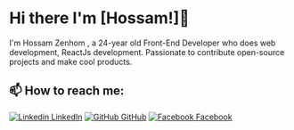 # Hi there I'm [Hossam!]👋

I'm Hossam Zenhom , a 24-year old Front-End Developer who does web development, ReactJs development. Passionate to contribute open-source projects and make cool products.<br>

## 📫 How to reach me: 
[![Linkedin](https://i.stack.imgur.com/gVE0j.png) LinkedIn](https://www.linkedin.com/in/hossam-zenhom/) [![GitHub](https://i.stack.imgur.com/tskMh.png) GitHub](https://github.com/hossamzenhom) [![Facebook](http://i.imgur.com/fep1WsG.png) Facebook](https://www.facebook.com/hossamzenhoum)

<!---
hossamzenhom/hossamzenhom is a ✨ special ✨ repository because its `README.md` (this file) appears on your GitHub profile.
You can click the Preview link to take a look at your changes.
--->
